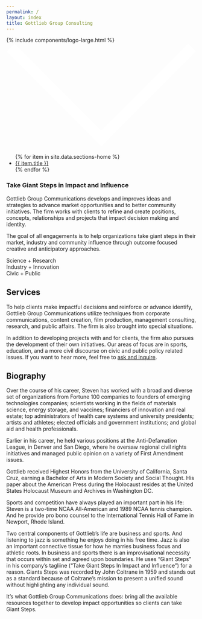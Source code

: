 ```yaml
---
permalink: /
layout: index
title: Gottlieb Group Consulting
---
```

<section class="container-brand fixed">
<a id="top"></a>
  <div class="grid-container">
    <div class="grid-x grid-margin-x align-middle section-h-half">
      <div class="cell small-12 text-center">
      	{% include components/logo-large.html %}
        <div class="div text-center"><a href="#intro" title="Take a Giant Step" data-smooth-scroll="data-smooth-scroll" data-offset="-40" data-animation-easing="swing">
        	<svg class="arrow pulse icon-xlarge icon-next" id="ggc-arrow-down" data-name="arrow-down" viewBox="0 0 87 48" xmlns="http://www.w3.org/2000/svg" xmlns:xlink="http://www.w3.org/1999/xlink" preserveAspectRatio="xMidYMid meet"><use xlink:href="#arrow_stroke" transform="translate(2 2)" fill="#FFF"/><defs><path id="arrow_stroke" d="M41.5 41.5l-1.768 1.768 1.768 1.767 1.768-1.767L41.5 41.5zM-1.768 1.768l41.5 41.5 3.536-3.536-41.5-41.5-3.536 3.536zm45.036 41.5l41.5-41.5-3.536-3.536-41.5 41.5 3.536 3.536z"/></defs></svg>
        </a></div>
      </div>
    </div>
  </div>
</section>
<nav class="section-nav show-for-medium" data-sticky-container="data-sticky-container">
  <ul class="menu container-white drop align-center" data-sticky="data-sticky" data-options="marginTop:0;" data-top-anchor="intro">
  	{% for item in site.data.sections-home %}
      <li data-smooth-scroll="data-smooth-scroll" data-offset="20" data-animation-easing="swing"><a class="nav-item" href="#{{ item.slug }}" title="{{ item.title }}">{{ item.title }}</a></li>
    {% endfor %}
  </ul>
</nav>
<div class="container-white">
<section class="section-pad" id="intro">
  <div class="grid-container">
    <div class="grid-x grid-margin-x align-center">
      <div class="cell small-12 medium-3 large-3 text-right-on-medium">
        <h3 class="headline-2 text-light">Take <span class="text-bold">Giant Steps</span> in Impact and Influence</h3>
      </div>
      <div class="cell small-12 medium-9 large-6">
        <p>Gottlieb Group Communications develops and improves ideas and strategies to advance market opportunities and to better community initiatives. The firm works with clients to refine and create positions, concepts, relationships and projects that impact decision making and identity.</p>
        <p>The goal of all engagements is to help organizations take giant steps in their market, industry and community influence through outcome focused creative and anticipatory approaches.</p>
      </div>
    </div>
  </div>
</section>
<section class="section-pad">
  <div class="grid-container">
    <div class="grid-x grid-margin-x align-center">
      <div class="cell small-12 text-center">
        <div class="text-callout">Science + Research</div>
        <div class="text-callout">Industry + Innovation</div>
        <div class="text-callout">Civic + Public</div>
      </div>
    </div>
  </div>
</section>
<section class="section-pad" id="services">
  <div class="grid-container">
    <div class="grid-x grid-margin-x align-center">
      <div class="cell small-12 medium-3 large-3 text-right-on-medium">
        <h2 class="headline-4">Services</h2>
      </div>
      <div class="cell small-12 medium-9 large-6">
        <p>To help clients make impactful decisions and reinforce or advance identify, Gottlieb Group Communications utilize techniques from corporate communications, content creation, film production, management consulting, research, and public affairs. The firm is also brought into special situations.</p>
        <p class="text-callout-emphasis">In addition to developing projects with and for clients, the firm also pursues the development of their own initiatives. Our areas of focus are in sports, education, and a more civil discourse on civic and public policy related issues. If you want to hear more, feel free to <a href="#contact" title="Connect with Gottlieb Group">ask and inquire</a>.</p>
      </div>
    </div>
  </div>
</section>
<section class="section-pad" id="bio">
  <div class="grid-container">
    <div class="grid-x grid-margin-x align-center">
      <div class="cell small-12 medium-3 large-3 text-right-on-medium">
        <h2 class="headline-4">Biography</h2>
      </div>
      <div class="cell small-12 medium-9 large-6">
        <p>Over the course of his career, Steven has worked with a broad and diverse set of organizations from Fortune 100 companies to founders of emerging technologies companies; scientists working in the fields of materials science, energy storage, and vaccines; financiers of innovation and real estate; top administrators of health care systems and university presidents; artists and athletes; elected officials and government institutions; and global aid and health professionals.</p>
        <p>Earlier in his career, he held various positions at the Anti-Defamation League, in Denver and San Diego, where he oversaw regional civil rights initiatives and managed public opinion on a variety of First Amendment issues.</p>
        <p>Gottlieb received Highest Honors from the University of California, Santa Cruz, earning a Bachelor of Arts in Modern Society and Social Thought. His paper about the American Press during the Holocaust resides at the United States Holocaust Museum and Archives in Washington DC.</p>
        <p>Sports and competition have always played an important part in his life: Steven is a two-time NCAA All-American and 1989 NCAA tennis champion. And he provide pro bono counsel to the International Tennis Hall of Fame in Newport, Rhode Island.</p>
        <p>Two central components of Gottlieb’s life are business and sports. And listening to jazz is something he enjoys doing in his free time. Jazz is also an important connective tissue for how he marries business focus and athletic roots. In business and sports there is an improvisational necessity that occurs within set and agreed upon boundaries. He uses “Giant Steps” in his company’s tagliine (“Take Giant Steps In Impact and Influence”) for a reason. Giants Steps was recorded by John Coltrane in 1959 and stands out as a standard because of Coltrane’s mission to present a unified sound without highlighting any individual sound.</p>
        <p class="text-sans">It’s what Gottlieb Group Communications does: bring all the available resources together to develop impact opportunities so clients can take Giant Steps.</p>
      </div>
    </div>
  </div>
</section>
